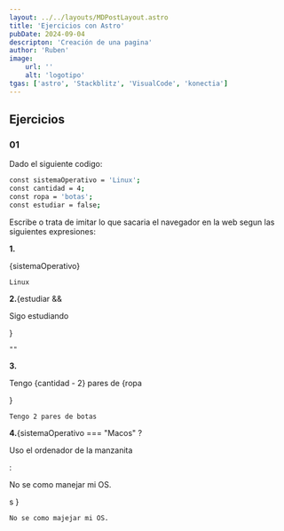 ```yaml
---
layout: ../../layouts/MDPostLayout.astro
title: 'Ejercicios con Astro'
pubDate: 2024-09-04
descripton: 'Creación de una pagina'
author: 'Ruben'
image:
    url: ''
    alt: 'logotipo'
tgas: ['astro', 'Stackblitz', 'VisualCode', 'konectia']
---
```

## Ejercicios

### 01

Dado el siguiente codigo:
```sh
const sistemaOperativo = 'Linux';
const cantidad = 4;
const ropa = 'botas';
const estudiar = false;
```

Escribe o trata de imitar lo que sacaria el navegador en la web segun las siguientes expresiones:

**1.**<p>{sistemaOperativo}</p>

    Linux

**2.**{estudiar && <p>Sigo estudiando</p>}

    ""

**3.**<p>Tengo {cantidad - 2} pares de {ropa</p>}

    Tengo 2 pares de botas

**4.**{sistemaOperativo === "Macos" ? <p>Uso el ordenador de la manzanita</p> : <p>No se como manejar mi OS.</p>s }

    No se como majejar mi OS.    



